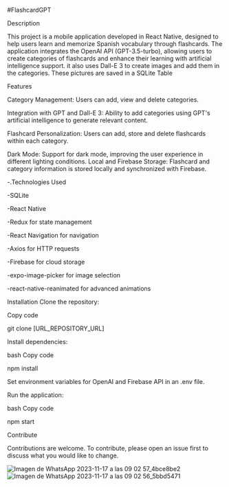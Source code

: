#FlashcardGPT


Description

This project is a mobile application developed in React Native, designed to help users learn and memorize Spanish vocabulary through flashcards. The application integrates the OpenAI API (GPT-3.5-turbo), allowing users to create categories of flashcards and enhance their learning with artificial intelligence support.
it also uses  Dall-E 3 to create images and add them in the categories. These pictures are saved in a SQLite Table

Features

Category Management: Users can add, view and delete categories.

Integration with GPT and Dall-E 3: Ability to add categories using GPT's artificial intelligence to generate relevant content.

Flashcard Personalization: Users can add, store and delete flashcards within each category.

Dark Mode: Support for dark mode, improving the user experience in different lighting conditions.
Local and Firebase Storage: Flashcard and category information is stored locally and synchronized with Firebase.


-.Technologies Used

-SQLite

-React Native

-Redux for state management

-React Navigation for navigation

-Axios for HTTP requests

-Firebase for cloud storage

-expo-image-picker for image selection

-react-native-reanimated for advanced animations



Installation
Clone the repository:

Copy code

git clone [URL_REPOSITORY_URL]

Install dependencies:

bash
Copy code

npm install

Set environment variables for OpenAI and Firebase API in an .env file.

Run the application:

bash
Copy code

npm start



Contribute

Contributions are welcome. To contribute, please open an issue first to discuss what you would like to change.


![Imagen de WhatsApp 2023-11-17 a las 09 02 57_4bce8be2](https://github.com/Jakeblacklds/ProyectoCasiFinal/assets/121570855/64161301-452b-4d3d-9b0b-6cdc0292f108)
![Imagen de WhatsApp 2023-11-17 a las 09 02 56_5bbd5471](https://github.com/Jakeblacklds/ProyectoCasiFinal/assets/121570855/07d8ea5c-9ff7-4206-a739-9a7e5a43cea1)
